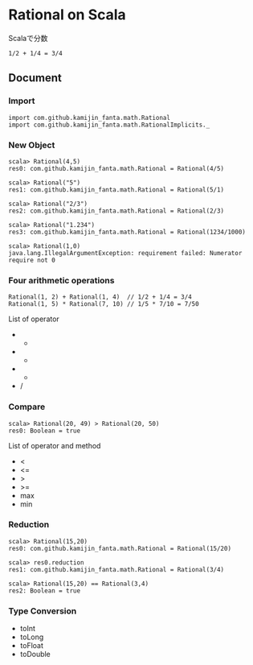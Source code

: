 # Rational on Scala

Scalaで分数

```
1/2 + 1/4 = 3/4
```

## Document

### Import

```
import com.github.kamijin_fanta.math.Rational
import com.github.kamijin_fanta.math.RationalImplicits._
```

### New Object

```
scala> Rational(4,5)
res0: com.github.kamijin_fanta.math.Rational = Rational(4/5)

scala> Rational("5")
res1: com.github.kamijin_fanta.math.Rational = Rational(5/1)

scala> Rational("2/3")
res2: com.github.kamijin_fanta.math.Rational = Rational(2/3)

scala> Rational("1.234")
res3: com.github.kamijin_fanta.math.Rational = Rational(1234/1000)

scala> Rational(1,0)
java.lang.IllegalArgumentException: requirement failed: Numerator require not 0
```

### Four arithmetic operations

```
Rational(1, 2) + Rational(1, 4)  // 1/2 + 1/4 = 3/4
Rational(1, 5) * Rational(7, 10) // 1/5 * 7/10 = 7/50
```

List of operator

- +
- -
- *
- /

### Compare

```
scala> Rational(20, 49) > Rational(20, 50)
res0: Boolean = true
```

List of operator and method

- \<
- \<=
- \>
- \>=
- max
- min

### Reduction

```
scala> Rational(15,20)
res0: com.github.kamijin_fanta.math.Rational = Rational(15/20)

scala> res0.reduction
res1: com.github.kamijin_fanta.math.Rational = Rational(3/4)
```

```
scala> Rational(15,20) == Rational(3,4)
res2: Boolean = true
```

### Type Conversion 

- toInt
- toLong
- toFloat
- toDouble
